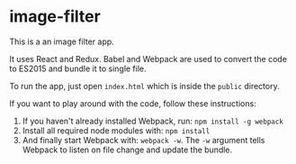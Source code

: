# image-filter

This is a an image filter app.

It uses React and Redux. Babel and Webpack are used to convert the code to ES2015 and bundle it to single file.

To run the app, just open ```index.html``` which is inside the ```public``` directory.

If you want to play around with the code, follow these instructions:

1. If you haven't already installed Webpack, run: ```npm install -g webpack```
2. Install all required node modules with: ```npm install```
3. And finally start Webpack with: ```webpack -w```. The ```-w``` argument tells Webpack to listen on file change and update the bundle.